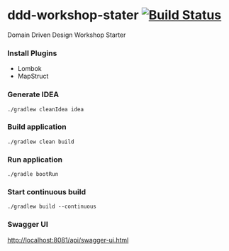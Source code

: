 # ddd-workshop-stater [![Build Status](https://travis-ci.org/APIGuild/ddd-workshop-starter.svg?branch=master)](https://travis-ci.org/APIGuild/ddd-workshop-starter)
Domain Driven Design Workshop Starter

### Install Plugins
+ Lombok
+ MapStruct

### Generate IDEA
```
./gradlew cleanIdea idea
```

### Build application
```
./gradlew clean build
```

### Run application
```
./gradle bootRun
```

### Start continuous build
```
./gradlew build --continuous
```

### Swagger UI
[http://localhost:8081/api/swagger-ui.html](http://localhost:8081/api/swagger-ui.html)